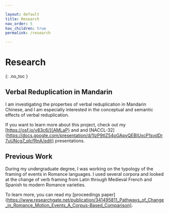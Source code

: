 ```yaml
---

layout: default
title: Research
nav_order: 5
has_children: true
permalink: /research

---
```


# Research
{: .no_toc }

## Verbal Reduplication in Mandarin
I am investigating the properties of verbal reduplication in Mandarin Chinese, and I am especially interested in the conceptual and semantic effects of verbal reduplication. 

If you want to learn more about this project, check out my [https://osf.io/y83c6/]{AMLaP} and 
and [NACCL-32]{https://docs.google.com/presentation/d/1lzP9tlZ54oGApyQEBIUxcP1svdDr7uUNcg7_qlcfRnA/edit} presentations. 


## Previous Work

During my undergraduate degree, I was working on the typology of the framing of events in Romance languages. I used several corpora and looked at the change of verb framing from Latin through Medieval French and Spanish to modern Romance varieties. 

To learn more, you can read my [proceedings paper]{https://www.researchgate.net/publication/341495811_Pathways_of_Change_in_Romance_Motion_Events_A_Corpus-Based_Comparison}.
